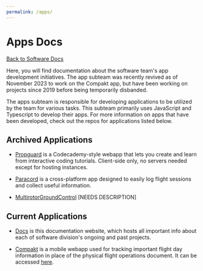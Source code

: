```yaml
---
permalink: /apps/
---
```


# Apps Docs

[Back to Software Docs](/docs/)

Here, you will find documentation about the software team's app development initiatives. The app subteam was recently revived as of November 2023 to work on the Compakt app, but have been working on projects since 2019 before being temporarily disbanded.

The apps subteam is responsible for developing applications to be utilized by the team for various tasks. This subteam primarily uses JavaScript and Typescript to develop their apps. For more information on apps that have been developed, check out the repos for applications listed below.

## Archived Applications

- [Propguard](https://github.com/MissouriMRR/propguard) is a Codecademy-style webapp that lets you create and learn from interactive coding tutorials. Client-side only, no servers needed except for hosting instances.

- [Paracord](https://github.com/MissouriMRR/paracord) is a cross-platform app designed to easily log flight sessions and collect useful information.

- [MultirotorGroundControl](https://github.com/MissouriMRR/Multirotor-Ground-Control) [NEEDS DESCRIPTION]

## Current Applications

- [Docs](https://github.com/MissouriMRR/docs) is this documentation website, which hosts all important info about each of software division's ongoing and past projects.

- [Compakt](https://github.com/MissouriMRR/compakt) is a mobile webapp used for tracking important flight day information in place of the physical flight operations document. It can be accessed [here](https://compakt.pages.dev/).